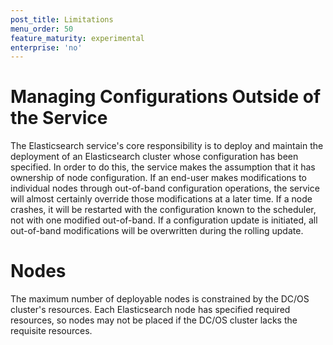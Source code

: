 ```yaml
---
post_title: Limitations
menu_order: 50
feature_maturity: experimental
enterprise: 'no'
---
```


# Managing Configurations Outside of the Service

The Elasticsearch service's core responsibility is to deploy and maintain the deployment of an Elasticsearch cluster whose configuration has been specified. In order to do this, the service makes the assumption that it has ownership of node configuration. If an end-user makes modifications to individual nodes through out-of-band configuration operations, the service will almost certainly override those modifications at a later time. If a node crashes, it will be restarted with the configuration known to the scheduler, not with one modified out-of-band. If a configuration update is initiated, all out-of-band modifications will be overwritten during the rolling update.

# Nodes

The maximum number of deployable nodes is constrained by the DC/OS cluster's resources. Each Elasticsearch node has specified required resources, so nodes may not be placed if the DC/OS cluster lacks the requisite resources.
